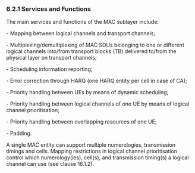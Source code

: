 ### 6.2.1 Services and Functions

The main services and functions of the MAC sublayer include:

\- Mapping between logical channels and transport channels;

\- Multiplexing/demultiplexing of MAC SDUs belonging to one or different
logical channels into/from transport blocks (TB) delivered to/from the
physical layer on transport channels;

\- Scheduling information reporting;

\- Error correction through HARQ (one HARQ entity per cell in case of
CA);

\- Priority handling between UEs by means of dynamic scheduling;

\- Priority handling between logical channels of one UE by means of
logical channel prioritisation;

\- Priority handling between overlapping resources of one UE;

\- Padding.

A single MAC entity can support multiple numerologies, transmission
timings and cells. Mapping restrictions in logical channel
prioritisation control which numerology(ies), cell(s), and transmission
timing(s) a logical channel can use (see clause 16.1.2).